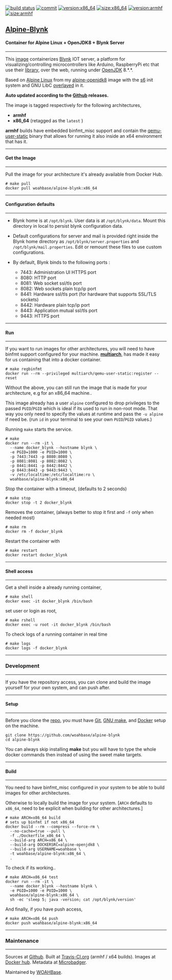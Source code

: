 [![build status][251]][232] [![commit][255]][231] [![version:x86_64][256]][235] [![size:x86_64][257]][235] [![version:armhf][258]][236] [![size:armhf][259]][236]

## [Alpine-Blynk][234]
#### Container for Alpine Linux + OpenJDK8 + Blynk Server
---

This [image][233] containerizes [Blynk][135] IOT server,
a platform for visualizing/controlling microcontrollers like
Arduino, RaspberryPi etc that use their [library][138], over the
web, running under [OpenJDK][136] 8.\*.\*.

Based on [Alpine Linux][131]  from my [alpine-openjdk8][132] image
with the [s6][133] init system and GNU LibC [overlayed][134] in
it.

**Auto updated according to the [Github][137] releases.**

The image is tagged respectively for the following architectures,
* **armhf**
* **x86_64** (retagged as the `latest` )

**armhf** builds have embedded binfmt_misc support and contain the
[qemu-user-static][105] binary that allows for running it also inside
an x64 environment that has it.

---
#### Get the Image
---

Pull the image for your architecture it's already available from
Docker Hub.

```
# make pull
docker pull woahbase/alpine-blynk:x86_64
```

---
#### Configuration defaults
---

* Blynk home is at `/opt/blynk`. User data is at
  `/opt/blynk/data`. Mount this directory in local to persist
  blynk configuration data.

* Default configurations for server and mail is provided right
  inside the Blynk home directory as `/opt/blynk/server.properties` and
  `/opt/blynk/mail.properties`. Edit or remount these files to use
  custom configurations.

* By default, Blynk binds to the following ports :
    * 7443: Administration UI HTTPS port
    * 8080: HTTP port
    * 8081: Web socket ssl/tls port
    * 8082: Web sockets plain tcp/ip port
    * 8441: Hardware ssl/tls port (for hardware that supports SSL/TLS sockets)
    * 8442: Hardware plain tcp/ip port
    * 8443: Application mutual ssl/tls port
    * 9443: HTTPS port

---
#### Run
---

If you want to run images for other architectures, you will need
to have binfmt support configured for your machine. [**multiarch**][104],
has made it easy for us containing that into a docker container.

```
# make regbinfmt
docker run --rm --privileged multiarch/qemu-user-static:register --reset
```

Without the above, you can still run the image that is made for your
architecture, e.g for an x86_64 machine..

This image already has a user `alpine` configured to drop
privileges to the passed `PUID`/`PGID` which is ideal if its used
to run in non-root mode. That way you only need to specify the
values at runtime and pass the `-u alpine` if need be. (run `id`
in your terminal to see your own `PUID`/`PGID` values.)

Running `make` starts the service.

```
# make
docker run --rm -it \
  --name docker_blynk --hostname blynk \
  -e PGID=1000 -e PUID=1000 \
  -p 7443:7443 -p 8080:8080 \
  -p 8081:8081 -p 8082:8082 \
  -p 8441:8441 -p 8442:8442 \
  -p 8443:8443 -p 9443:9443 \
  -v /etc/localtime:/etc/localtime:ro \
  woahbase/alpine-blynk:x86_64
```

Stop the container with a timeout, (defaults to 2 seconds)

```
# make stop
docker stop -t 2 docker_blynk
```

Removes the container, (always better to stop it first and `-f`
only when needed most)

```
# make rm
docker rm -f docker_blynk
```

Restart the container with

```
# make restart
docker restart docker_blynk
```

---
#### Shell access
---

Get a shell inside a already running container,

```
# make shell
docker exec -it docker_blynk /bin/bash
```

set user or login as root,

```
# make rshell
docker exec -u root -it docker_blynk /bin/bash
```

To check logs of a running container in real time

```
# make logs
docker logs -f docker_blynk
```

---
### Development
---

If you have the repository access, you can clone and
build the image yourself for your own system, and can push after.

---
#### Setup
---

Before you clone the [repo][231], you must have [Git][101], [GNU make][102],
and [Docker][103] setup on the machine.

```
git clone https://github.com/woahbase/alpine-blynk
cd alpine-blynk
```
You can always skip installing **make** but you will have to
type the whole docker commands then instead of using the sweet
make targets.

---
#### Build
---

You need to have binfmt_misc configured in your system to be able
to build images for other architectures.

Otherwise to locally build the image for your system.
[`ARCH` defaults to `x86_64`, need to be explicit when building
for other architectures.]

```
# make ARCH=x86_64 build
# sets up binfmt if not x86_64
docker build --rm --compress --force-rm \
  --no-cache=true --pull \
  -f ./Dockerfile_x86_64 \
  --build-arg ARCH=x86_64 \
  --build-arg DOCKERSRC=alpine-openjdk8 \
  --build-arg USERNAME=woahbase \
  -t woahbase/alpine-blynk:x86_64 \
  .
```

To check if its working..

```
# make ARCH=x86_64 test
docker run --rm -it \
  --name docker_blynk --hostname blynk \
  -e PGID=1000 -e PUID=1000 \
  woahbase/alpine-blynk:x86_64 \
  sh -ec 'sleep 5; java -version; cat /opt/blynk/version'
```

And finally, if you have push access,

```
# make ARCH=x86_64 push
docker push woahbase/alpine-blynk:x86_64
```

---
### Maintenance
---

Sources at [Github][106]. Built at [Travis-CI.org][107] (armhf / x64 builds). Images at [Docker hub][108]. Metadata at [Microbadger][109].

Maintained by [WOAHBase][204].

[101]: https://git-scm.com
[102]: https://www.gnu.org/software/make/
[103]: https://www.docker.com
[104]: https://hub.docker.com/r/multiarch/qemu-user-static/
[105]: https://github.com/multiarch/qemu-user-static/releases/
[106]: https://github.com/
[107]: https://travis-ci.org/
[108]: https://hub.docker.com/
[109]: https://microbadger.com/

[131]: https://alpinelinux.org/
[132]: https://hub.docker.com/r/woahbase/alpine-openjdk8
[133]: https://skarnet.org/software/s6/
[134]: https://github.com/just-containers/s6-overlay
[135]: https://www.blynk.cc/
[136]: http://openjdk.java.net/
[137]: https://github.com/blynkkk/blynk-server/releases
[138]: https://github.com/blynkkk/blynk-library

[201]: https://github.com/woahbase
[202]: https://travis-ci.org/woahbase/
[203]: https://hub.docker.com/u/woahbase
[204]: https://woahbase.online/

[231]: https://github.com/woahbase/alpine-blynk
[232]: https://travis-ci.org/woahbase/alpine-blynk
[233]: https://hub.docker.com/r/woahbase/alpine-blynk
[234]: https://woahbase.online/#/images/alpine-blynk
[235]: https://microbadger.com/images/woahbase/alpine-blynk:x86_64
[236]: https://microbadger.com/images/woahbase/alpine-blynk:armhf

[251]: https://travis-ci.org/woahbase/alpine-blynk.svg?branch=master

[255]: https://images.microbadger.com/badges/commit/woahbase/alpine-blynk.svg

[256]: https://images.microbadger.com/badges/version/woahbase/alpine-blynk:x86_64.svg
[257]: https://images.microbadger.com/badges/image/woahbase/alpine-blynk:x86_64.svg

[258]: https://images.microbadger.com/badges/version/woahbase/alpine-blynk:armhf.svg
[259]: https://images.microbadger.com/badges/image/woahbase/alpine-blynk:armhf.svg
